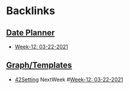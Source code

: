 
# Backlinks
## [Date Planner](<Date Planner.md>)
- [Week-12: 03-22-2021](<Week-12: 03-22-2021.md>)

## [Graph/Templates](<Graph/Templates.md>)
- [42Setting](<42Setting.md>) NextWeek #[Week-12: 03-22-2021](<Week-12: 03-22-2021.md>)

